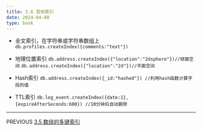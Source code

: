 ```yaml
---
title: 3.6 其他索引
date: 2024-04-08
type: book
---
```


- 全文索引，在字符串或字符串数组上
`db.profiles.createIndex({comments:"text"})`

- 地理位置索引
`db.address.createIndex({"location":"2dsphere"})//球面空间`	
`db.address.createIndex({"location":"2d"})//平面空间`

- Hash索引
`db.address.createIndex({_id:"hashed"}) //利用hash函数计算字段的值`

- TTL索引
`db.log_event.createIndex({date:1},{expireAfterSeconds:600}) //10分钟后自动删除`

---
PREVIOUS
[3.5 数组的多键索引](https://github.com/pipipanini/starter-hugo-academic/blob/main/content/courses/BigDataStorage/chapter3/3.5.md)
